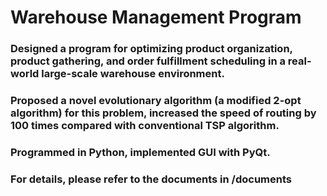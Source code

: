 # Warehouse Management Program
### Designed a program for optimizing product organization, product gathering, and order fulfillment scheduling in a real-world large-scale warehouse environment.
### Proposed a novel evolutionary algorithm (a modified 2-opt algorithm) for this problem, increased the speed of routing by 100 times compared with conventional TSP algorithm. 
### Programmed in Python, implemented GUI with PyQt.
### For details, please refer to the documents in /documents
